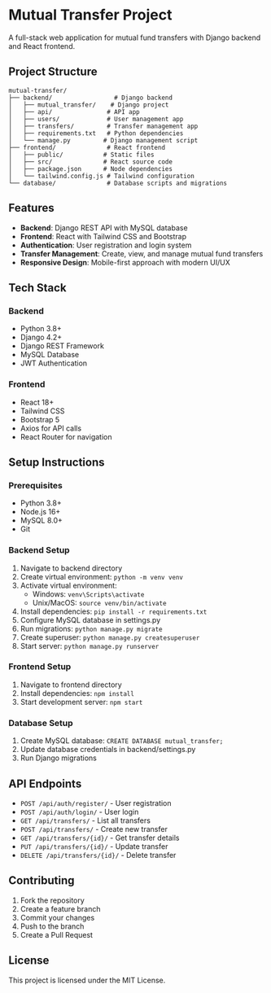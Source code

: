 # Mutual Transfer Project

A full-stack web application for mutual fund transfers with Django backend and React frontend.

## Project Structure

```
mutual-transfer/
├── backend/                 # Django backend
│   ├── mutual_transfer/    # Django project
│   ├── api/               # API app
│   ├── users/             # User management app
│   ├── transfers/         # Transfer management app
│   ├── requirements.txt   # Python dependencies
│   └── manage.py         # Django management script
├── frontend/              # React frontend
│   ├── public/           # Static files
│   ├── src/              # React source code
│   ├── package.json      # Node dependencies
│   └── tailwind.config.js # Tailwind configuration
└── database/              # Database scripts and migrations
```

## Features

- **Backend**: Django REST API with MySQL database
- **Frontend**: React with Tailwind CSS and Bootstrap
- **Authentication**: User registration and login system
- **Transfer Management**: Create, view, and manage mutual fund transfers
- **Responsive Design**: Mobile-first approach with modern UI/UX

## Tech Stack

### Backend
- Python 3.8+
- Django 4.2+
- Django REST Framework
- MySQL Database
- JWT Authentication

### Frontend
- React 18+
- Tailwind CSS
- Bootstrap 5
- Axios for API calls
- React Router for navigation

## Setup Instructions

### Prerequisites
- Python 3.8+
- Node.js 16+
- MySQL 8.0+
- Git

### Backend Setup
1. Navigate to backend directory
2. Create virtual environment: `python -m venv venv`
3. Activate virtual environment:
   - Windows: `venv\Scripts\activate`
   - Unix/MacOS: `source venv/bin/activate`
4. Install dependencies: `pip install -r requirements.txt`
5. Configure MySQL database in settings.py
6. Run migrations: `python manage.py migrate`
7. Create superuser: `python manage.py createsuperuser`
8. Start server: `python manage.py runserver`

### Frontend Setup
1. Navigate to frontend directory
2. Install dependencies: `npm install`
3. Start development server: `npm start`

### Database Setup
1. Create MySQL database: `CREATE DATABASE mutual_transfer;`
2. Update database credentials in backend/settings.py
3. Run Django migrations

## API Endpoints

- `POST /api/auth/register/` - User registration
- `POST /api/auth/login/` - User login
- `GET /api/transfers/` - List all transfers
- `POST /api/transfers/` - Create new transfer
- `GET /api/transfers/{id}/` - Get transfer details
- `PUT /api/transfers/{id}/` - Update transfer
- `DELETE /api/transfers/{id}/` - Delete transfer

## Contributing

1. Fork the repository
2. Create a feature branch
3. Commit your changes
4. Push to the branch
5. Create a Pull Request

## License

This project is licensed under the MIT License.
